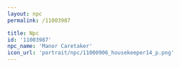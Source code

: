 ```yaml
---
layout: npc
permalink: /11003987

title: Npc
id: '11003987'
npc_name: 'Manor Caretaker'
icon_url: 'portrait/npc/11000906_housekeeper14_p.png'
---
```


